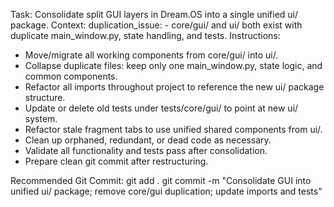 Task: Consolidate split GUI layers in Dream.OS into a single unified ui/ package.
Context:
  duplication_issue:
    - core/gui/ and ui/ both exist with duplicate main_window.py, state handling, and tests.
Instructions:
  - Move/migrate all working components from core/gui/ into ui/.
  - Collapse duplicate files: keep only one main_window.py, state logic, and common components.
  - Refactor all imports throughout project to reference the new ui/ package structure.
  - Update or delete old tests under tests/core/gui/ to point at new ui/ system.
  - Refactor stale fragment tabs to use unified shared components from ui/.
  - Clean up orphaned, redundant, or dead code as necessary.
  - Validate all functionality and tests pass after consolidation.
  - Prepare clean git commit after restructuring.

Recommended Git Commit:
    git add .
    git commit -m "Consolidate GUI into unified ui/ package; remove core/gui duplication; update imports and tests"
